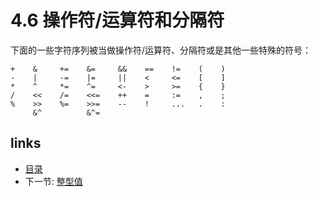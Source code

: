 # 4.6 操作符/运算符和分隔符

下面的一些字符序列被当做操作符/运算符、分隔符或是其他一些特殊的符号：

	+    &     +=    &=     &&    ==    !=    (    )
	-    |     -=    |=     ||    <     <=    [    ]
	*    ^     *=    ^=     <-    >     >=    {    }
	/    <<    /=    <<=    ++    =     :=    ,    ;
	%    >>    %=    >>=    --    !     ...   .    :
	     &^          &^=

## links
  * [目录](<preface.md>)
  * 下一节: [整型值](<04.7.md>)